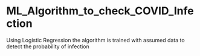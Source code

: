 # ML_Algorithm_to_check_COVID_Infection
Using Logistic Regression the algorithm is trained with assumed data to detect the probability of infection
